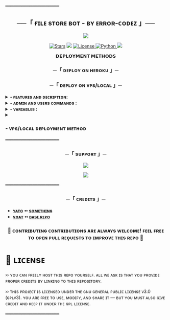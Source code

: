 ━━━━━━━━━━━━━━━━━━━━

<h2 align="center">
    ──「 ғɪʟᴇ sᴛᴏʀᴇ ʙᴏᴛ - ʙʏ ᴇʀʀᴏʀ-ᴄᴏᴅᴇᴢ 」──
</h2>

<p align="center">
  <img src="https://camo.githubusercontent.com/6cfe41b279bbe53061fc4591d115038dc36acc593bb6062d0692b8a0810d1bde/68747470733a2f2f74652e6c656772612e70682f66696c652f3066373538333231613932613934323861366334382e6a7067">
</p>

<p align="center">
<a href="https://github.com/ErrorCodez-Bots/File-Store-Bot/stargazers"><img src="https://img.shields.io/github/stars/ErrorCodez-Bots/File-Store-Bot?color=black&logo=github&logoColor=black&style=for-the-badge" alt="Stars" /></a>
<a href="https://github.com/codeflix-bots/filestore/network/members"> <img src="https://img.shields.io/github/forks/ErrorCodez-Bots/File-Store-Bot?color=black&logo=github&logoColor=black&style=for-the-badge" /></a>
<a href="https://github.com/ErrorCodez-Bots/File-Store-Bot/blob/ErrorCodez-Bots/LICENSE"> <img src="https://img.shields.io/badge/License-MIT-blueviolet?style=for-the-badge" alt="License" /> </a>
<a href="https://www.python.org/"> <img src="https://img.shields.io/badge/Written%20in-Python-orange?style=for-the-badge&logo=python" alt="Python" /> </a>
<a href="https://github.com/ErrorCodez-Bots/File-Store-Bot/commits/Noob-Mukesh"> <img src="https://img.shields.io/github/last-commit/ErrorCodez-Bots/File-Store-Bot?color=blue&logo=github&logoColor=green&style=for-the-badge" /></a>
</p>

<p align="center">
<b>𝗗𝗘𝗣𝗟𝗢𝗬𝗠𝗘𝗡𝗧 𝗠𝗘𝗧𝗛𝗢𝗗𝗦</b>
</p>

<h3 align="center">
    ─「 ᴅᴇᴩʟᴏʏ ᴏɴ ʜᴇʀᴏᴋᴜ 」─
</h3>


<h3 align="center">
    ─「 ᴅᴇᴩʟᴏʏ ᴏɴ ᴠᴘs/ʟᴏᴄᴀʟ 」─
</h3>

<details><summary><b> - ғᴇᴀᴛᴜʀᴇs ᴀɴᴅ ᴅᴇᴄʀɪᴘᴛɪᴏɴ:</b></summary>
  
## ғᴇᴀᴛᴜʀᴇs
### ›› ʀᴇǫᴜᴇsᴛ ғᴏʀᴄᴇ sᴜʙ: 
<i>The most demanding aspect is the Request Force-Sub feature. By enabling Request Force-Sub mode, users are provided with a private channel link along with a join request. This feature adds versatility, allowing for greater flexibility in managing Force-Sub channels based on individual preferences. Additionally, the Request Force-Sub settings offer interactive features that enable more advanced and reliable operations.</i>

### ›› ᴄᴜsᴛᴏᴍ ғᴏʀᴄᴇ sᴜʙ: 
<i>You can add one or multiple force-sub channels—there's no limit to the number you can add. You can also empty the list by deleting all force-sub channels. This feature provides versatility, allowing you to create a custom number of force-sub channels according to your preference.</i>

### ›› ᴀᴅᴅ ᴍᴜʟᴛɪ ᴀᴅᴍɪɴs: 
<i>You can add one or multiple admins by providing their user IDs, and you can also remove all admins if needed. Admins have access to some useful bot commands but do not have access to all commands.</i>

### ›› ʙᴀɴ-ᴜɴʙᴀɴ: 
<i>You can add user IDs to a banned list, preventing those who annoy you or spam the bot from using it. They will be unable to access the bot until you remove them from the banned list.</i>

### ›› ᴀᴜᴛᴏ ᴅᴇʟᴇᴛᴇ: 
<i>This feature is crucial for protecting the bot from copyright strikes and reducing the risk of being banned from Telegram. It includes two options: first, you can enable or disable the auto-delete mode; second, you can set a timer, so files will be automatically deleted after a specified period. After that it also send a message that shows the "previous message was deleted" and provide the link to retrieve again the same files.</i>

### ›› ᴄᴏɴᴛᴇɴᴛ ʙᴜᴛᴛᴏɴ: 
<i>This feature allows you to add customizable buttons to files shared by the bot. Every file shared by the bot will have a button, which you can tailor to meet your specific needs.</i>

### ›› sᴇᴛ ʙᴜᴛᴛᴏɴ: 
<i>This feature allows you to customize the content buttons on files shared by the bot. For example, you can set the button name and link. You could create a button labeled "Join Channel," which will appear on the files and contain a specific link provided by you.</i>

### ›› ʜɪᴅᴇ ᴄᴀᴘᴛɪᴏɴ ᴀɴᴅ ᴘʀᴏᴛᴇᴄᴛ ᴄᴀᴘᴛɪᴏɴ:
<i>The "Hide Caption" feature allows you to remove the caption from shared files, while the "Protect Content" feature secures the files. If you enable "Protect Content," the files cannot be forwarded by users.</i>

### ›› sᴛᴀʀᴛ & ғsᴜʙ ᴍᴇᴅɪᴀ:
<i>ᴘʀᴏᴠɪᴅᴇ ɪᴍᴀɢᴇ ᴜʀʟs ᴏʀ ᴅɪʀᴇᴄᴛʟʏ sᴇɴᴅ ᴘʜᴏᴛᴏs ᴛᴏ ᴄᴜsᴛᴏᴍɪᴢᴇ ᴛʜᴇ sᴛᴀʀᴛ ᴀɴᴅ ꜰᴏʀᴄᴇ sᴜʙsᴄʀɪʙᴇ ᴍᴇssᴀɢᴇs.</i>

### ›› ꜰᴜʟʟʏ ᴇᴅɪᴛᴀʙʟᴇ ᴍᴇssᴀɢᴇs:
<i>ᴄᴜsᴛᴏᴍɪᴢᴇ sᴛᴀʀᴛ, ᴀʙᴏᴜᴛ, ʀᴇᴘʟʏ, ᴀɴᴅ ғsᴜʙ ᴍᴇssᴀɢᴇs ᴡɪᴛʜ ꜰᴏʀᴍᴀᴛᴛɪɴɢ ᴀɴᴅ ᴘʟᴀᴄᴇʜᴏʟᴅᴇʀs (sᴇᴇ ʙᴇʟᴏᴡ)..</i>

### ›› ᴄᴜsᴛᴏᴍ ᴜʀʟ sʜᴏʀᴛᴇɴᴇʀ:
<i>ᴀᴅᴅ ʏᴏᴜʀ ꜱʜᴏʀᴛᴇɴᴇʀ ᴜʀʟ, ᴀᴘɪ ᴋᴇʏꜱ, ᴀɴᴅ ᴅɪʀᴇᴄᴛ ᴛᴇʟᴇɢʀᴀᴍ ᴛᴜᴛᴏʀɪᴀʟ ʟɪɴᴋꜱ ꜰᴏʀ ᴇᴀꜱʏ ᴄᴏɴꜰɪɢᴜʀᴀᴛɪᴏɴ...</i>

### <i>›› In addition to the above, more user-friendly and advanced interaction features have been added.</i>
</details>

<details><summary><b> - ᴀᴅᴍɪɴ ᴀɴᴅ ᴜsᴇʀs ᴄᴏᴍᴍᴀɴᴅs :</b></summary>
  
## ᴀᴅᴍɪɴ ᴀɴᴅ ᴜsᴇʀs ᴄᴏᴍᴍᴀɴᴅs
- **start** - sᴛᴀʀᴛ ᴛʜᴇ ʙᴏᴛ
- **shortner** - sʜᴏʀᴛɴᴇʀ sᴇᴛᴛɪɴɢs
- **users** - ᴠɪᴇᴡ ᴛʜᴇ ᴜsᴇʀs ʟɪsᴛ
- **broadcast** - sᴇɴᴅ ᴀ ᴍᴇssᴀɢᴇ ᴛᴏ ᴀʟʟ ᴜsᴇʀs
- **batch** - sᴇɴᴅ ᴍᴇssᴀɢᴇs ɪɴ ʙᴀᴛᴄʜᴇs
- **genlink** - ɢᴇɴᴇʀᴀᴛᴇ ᴀ ʟɪɴᴋ
- **usage** - ᴄʜᴇᴄᴋ ʟɪɴᴋ ᴜsᴀɢᴇ
- **pbroadcast** - sᴇɴᴅ ᴘʀᴇᴍɪᴜᴍ ᴍᴇssᴀɢᴇ ᴛᴏ ᴜsᴇʀs
- **ban** - ʙᴀɴ ᴀ ᴜsᴇʀ
- **unban** - ᴜɴʙᴀɴ ᴀ ᴜsᴇʀ
- **addpremium** - ᴀᴅᴅ ᴘʀᴇᴍɪᴜᴍ ᴜsᴇʀ
- **delpremium** - ʀᴇᴍᴏᴠᴇ ᴘʀᴇᴍɪᴜᴍ ᴜsᴇʀ
- **premiumusers** - ᴠɪᴇᴡ ᴀʟʟ ᴘʀᴇᴍɪᴜᴍ ᴜsᴇʀs
- **request** - sᴇɴᴅ ᴀ ʀᴇǫᴜᴇsᴛ
- **profile** - ᴠɪᴇᴡ ᴜsᴇʀ ᴘʀᴏғɪʟᴇ

- **db** - db channel configs
- **adddb** - add primary & secondary db channel
- **removedb** - to remove db channel.
</details>

<details><summary><b> - ᴠᴀʀɪᴀʙʟᴇs :</b></summary>
  
## ᴠᴀʀɪᴀʙʟᴇs

```python
# Bot Instance Configuration
SESSION = "your_session_name"
TOKEN = "your_bot_token"
API_ID = your_api_id
API_HASH = "your_api_hash"
WORKERS = 5

# Database Configuration
DB_URI = "your_mongodb_uri"
DB_NAME = "your_database_name"

# Force Subscription Channels [channel_id, request_enabled, timer_in_minutes]
FSUBS = [[-1001234567890, True, 10]]

# Database Channel
DB_CHANNEL = -1001234567890

# Auto Delete Timer (seconds)
AUTO_DEL = 300

# Admin IDs
ADMINS = [123456789, 987654321]

# Bot Settings
DISABLE_BTN = True
PROTECT = True

# Messages Configuration
MESSAGES = {
    "START": "Your start message here with {first} placeholder",
    "FSUB": "Your force subscription message",
    "ABOUT": "About message",
    # ... other messages
}
```
</details>

<details>
<summary><h3>
- <b> ᴠᴘs/ʟᴏᴄᴀʟ ᴅᴇᴘʟᴏʏᴍᴇɴᴛ ᴍᴇᴛʜᴏᴅ </b>
</h3></summary>

- Get your [Necessary Variables](https://github.com/ErrorCodez-Bots/File-Store-Bot/blob/yato/config.py)
- git clone https://github.com/ErrorCodez-Bots/File-Store-Bot
- # Install Packages
- pip3 install -U -r requirements.txt
- Edit config.py with variables as given below then run bot
- python3 main.py

<p align="center">
  <img src="https://graph.org/file/c7727a6d27332ffcd8f03.jpg">
</p>


</details>
━━━━━━━━━━━━━━━━━━━━

<h3 align="center">
    ─「 sᴜᴩᴩᴏʀᴛ 」─
</h3>

<p align="center">
<a href="https://telegram.me/codeflixsupport"><img src="https://img.shields.io/badge/-Support%20Group-blue.svg?style=for-the-badge&logo=Telegram"></a>
</p>
<p align="center">
<a href="https://telegram.me/codeflix_bots"><img src="https://img.shields.io/badge/-Support%20Channel-blue.svg?style=for-the-badge&logo=Telegram"></a>
</p>

━━━━━━━━━━━━━━━━━━━━

<h3 align="center">
    ─「 ᴄʀᴇᴅɪᴛs 」─
</h3>

- <b>[ʏᴀᴛᴏ](https://github.com/Codeflix-Bots)  ➻  [sᴏᴍᴇᴛʜɪɴɢ](https://github.com/proyato) </b>
- <b>[ᴠᴏᴀᴛ](https://github.com/Codeflix-Bots)  ➻  [ʙᴀsᴇ ʀᴇᴘᴏ](https://github.com/ArihantSharma/FileStoreBot) </b>

<h3 align="center">
<b>🤝 ᴄᴏɴᴛʀɪʙᴜᴛɪɴɢ
ᴄᴏɴᴛʀɪʙᴜᴛɪᴏɴs ᴀʀᴇ ᴀʟᴡᴀʏs ᴡᴇʟᴄᴏᴍᴇ! ꜰᴇᴇʟ ꜰʀᴇᴇ ᴛᴏ ᴏᴘᴇɴ ᴘᴜʟʟ ʀᴇǫᴜᴇsᴛs ᴛᴏ ɪᴍᴘʀᴏᴠᴇ ᴛʜɪs ʀᴇᴘᴏ 🖤 </b>
</h3>

# 📝 ʟɪᴄᴇɴsᴇ
›› ʏᴏᴜ ᴄᴀɴ ꜰʀᴇᴇʟʏ ʜᴏsᴛ ᴛʜɪs ʀᴇᴘᴏ ʏᴏᴜʀsᴇʟꜰ. ᴀʟʟ ᴡᴇ ᴀsᴋ ɪs ᴛʜᴀᴛ ʏᴏᴜ ᴘʀᴏᴠɪᴅᴇ ᴘʀᴏᴘᴇʀ ᴄʀᴇᴅɪᴛs ʙʏ ʟɪɴᴋɪɴɢ ᴛᴏ ᴛʜɪs ʀᴇᴘᴏsɪᴛᴏʀʏ.

›› ᴛʜɪs ᴘʀᴏᴊᴇᴄᴛ ɪs ʟɪᴄᴇɴsᴇᴅ ᴜɴᴅᴇʀ ᴛʜᴇ ɢɴᴜ ɢᴇɴᴇʀᴀʟ ᴘᴜʙʟɪᴄ ʟɪᴄᴇɴsᴇ ᴠ3.0 (ɢᴘʟᴠ3).
ʏᴏᴜ ᴀʀᴇ ꜰʀᴇᴇ ᴛᴏ ᴜsᴇ, ᴍᴏᴅɪꜰʏ, ᴀɴᴅ sʜᴀʀᴇ ɪᴛ — ʙᴜᴛ ʏᴏᴜ ᴍᴜsᴛ ᴀʟsᴏ ɢɪᴠᴇ ᴄʀᴇᴅɪᴛ ᴀɴᴅ ᴋᴇᴇᴘ ɪᴛ ᴜɴᴅᴇʀ ᴛʜᴇ ɢᴘʟ ʟɪᴄᴇɴsᴇ.


━━━━━━━━━━━━━━━━━━━━











